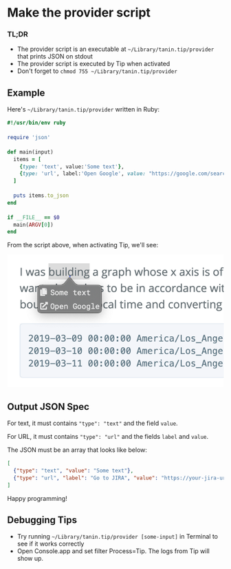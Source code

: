Make the provider script
=========================

### TL;DR 

* The provider script is an executable at `~/Library/tanin.tip/provider` that prints JSON on stdout
* The provider script is executed by Tip when activated
* Don't forget to `chmod 755 ~/Library/tanin.tip/provider`


Example
--------

Here's `~/Library/tanin.tip/provider` written in Ruby:

```ruby
#!/usr/bin/env ruby

require 'json'

def main(input)
  items = [
    {type: 'text', value:'Some text'},
    {type: 'url', label:'Open Google', value: "https://google.com/search?q=#{input}"}
  ]

  puts items.to_json
end

if __FILE__ == $0
  main(ARGV[0])
end
```

From the script above, when activating Tip, we'll see:

![Example](example.png)


Output JSON Spec
-----------------

For text, it must contains `"type": "text"` and the field `value`.

For URL, it must contains `"type": "url"` and the fields `label` and `value`.

The JSON must be an array that looks like below:

```json
[
  {"type": "text", "value": "Some text"},
  {"type": "url", "label": "Go to JIRA", "value": "https://your-jira-url/JIRA-0001"},
]
```

Happy programming!


Debugging Tips
---------------

* Try running `~/Library/tanin.tip/provider [some-input]` in Terminal to see if it works correctly
* Open Console.app and set filter Process=Tip. The logs from Tip will show up.
